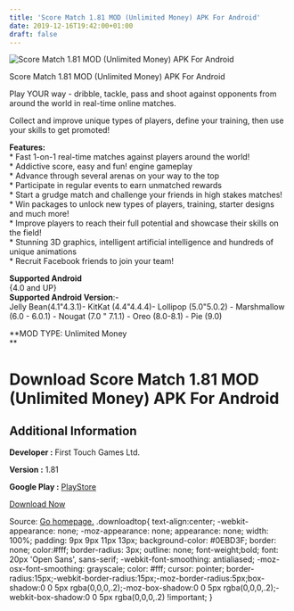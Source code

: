 ```yaml
---
title: 'Score Match 1.81 MOD (Unlimited Money) APK For Android'
date: 2019-12-16T19:42:00+01:00
draft: false
---
```


![Score Match 1.81 MOD (Unlimited Money) APK For Android](https://i2.wp.com/apkhome.net/wp-content/uploads/2019/12/Score-Match-1.81-MOD-Unlimited-Money.png "Score Match 1.81 MOD (Unlimited Money) APK For Android")

  

Score Match 1.81 MOD (Unlimited Money) APK For Android

Play YOUR way - dribble, tackle, pass and shoot against opponents from around the world in real-time online matches.

Collect and improve unique types of players, define your training, then use your skills to get promoted!

**Features:**  
\* Fast 1-on-1 real-time matches against players around the world!  
\* Addictive score, easy and fun! engine gameplay  
\* Advance through several arenas on your way to the top  
\* Participate in regular events to earn unmatched rewards  
\* Start a grudge match and challenge your friends in high stakes matches!  
\* Win packages to unlock new types of players, training, starter designs and much more!  
\* Improve players to reach their full potential and showcase their skills on the field!  
\* Stunning 3D graphics, intelligent artificial intelligence and hundreds of unique animations  
\* Recruit Facebook friends to join your team!

**Supported Android**  
{4.0 and UP}  
**Supported Android Version**:-  
Jelly Bean(4.1"4.3.1)- KitKat (4.4"4.4.4)- Lollipop (5.0"5.0.2) - Marshmallow (6.0 - 6.0.1) - Nougat (7.0 " 7.1.1) - Oreo (8.0-8.1) - Pie (9.0)

**MOD TYPE: Unlimited Money  
**

Download Score Match 1.81 MOD (Unlimited Money) APK For Android
===============================================================

Additional Information
----------------------

**Developer :** First Touch Games Ltd.

**Version :** 1.81

**Google Play :** [PlayStore](https://play.google.com/store/apps/details?id=com.firsttouchgames.smp)

  

[Download Now](https://store4app.co/post/score-match-1-81-mod-unlimited-money-apk-for-android_1576521034)

  
Source: [Go homepage.](https://store4app.co/post/score-match-1-81-mod-unlimited-money-apk-for-android_1576521034) .downloadtop{ text-align:center; -webkit-appearance: none; -moz-appearance: none; appearance: none; width: 100%; padding: 9px 9px 11px 13px; background-color: #0EBD3F; border: none; color:#fff; border-radius: 3px; outline: none; font-weight;bold; font: 20px 'Open Sans', sans-serif; -webkit-font-smoothing: antialiased; -moz-osx-font-smoothing: grayscale; color: #fff; cursor: pointer; border-radius:15px;-webkit-border-radius:15px;-moz-border-radius:5px;box-shadow:0 0 5px rgba(0,0,0,.2);-moz-box-shadow:0 0 5px rgba(0,0,0,.2);-webkit-box-shadow:0 0 5px rgba(0,0,0,.2) !important; }